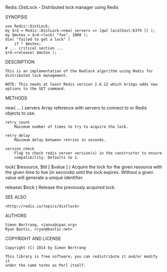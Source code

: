 Redis::DistLock - Distributed lock manager using Redis 

SYNOPSIS 

	use Redis::DistLock; 
	my $rd = Redis::DistLock->new( servers => [qw[ localhost:6379 ]] );
    my $mutex = $rd->lock( "foo", 1000 );
    die( "failed to get a lock" )
        if ! $mutex;
    # ... critical section ...
    $rd->release( $mutex );

DESCRIPTION

    This is an implementation of the Redlock algorithm using Redis for
    distributed lock management.

    NOTE: This needs at least Redis version 2.6.12 which brings adds new
    options to the SET command.

METHODS

  new( ... )
    servers
        Array reference with servers to connect to or Redis objects to use.

    retry_count
        Maximum number of times to try to acquire the lock.

    retry_delay
        Maximum delay between retries in seconds.

    version_check
        Flag to check redis server version(s) in the constructor to ensure
        compatibility. Defaults to 1.

  lock( $resource, $ttl [ $value ] )
    Acquire the lock for the given resource with the given time to live (in
    seconds) until the lock expires. Without a given value will generate a
    unique identifier.

  release( $lock )
    Release the previously acquired lock.

SEE ALSO

    <http://redis.io/topics/distlock>

AUTHORS

    Simon Bertrang, <janus@cpan.org>
    Ryan Bastic, <ryan@bastic.net>

COPYRIGHT AND LICENSE

    Copyright (C) 2014 by Simon Bertrang

    This library is free software; you can redistribute it and/or modify it
    under the same terms as Perl itself.

